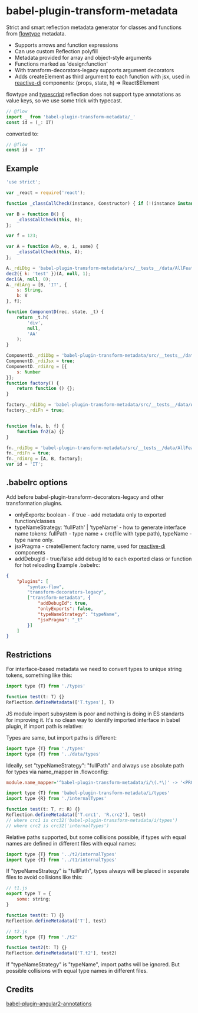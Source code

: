 # babel-plugin-transform-metadata

Strict and smart reflection metadata generator for classes and functions from [flowtype](https://flowtype.org) metadata.

-   Supports arrows and function expressions
-   Can use custom Reflection polyfill
-   Metadata provided for array and object-style arguments
-   Functions marked as 'design:function'
-   With transform-decorators-legacy supports argument decorators
-   Adds createElement as third argument to each function with jsx, used in [reactive-di](https://github.com/zerkalica/reactive-di) components: (props, state, h) => React$Element

flowtype and [typescript](https://www.typescriptlang.org/) reflection does not support type annotations as value keys, so we use some trick with typecast.

```js
// @flow
import _ from 'babel-plugin-transform-metadata/_'
const id = (_: IT)
```

converted to:

```js
// @flow
const id = 'IT'
```

## Example

```js
'use strict';

var _react = require('react');

function _classCallCheck(instance, Constructor) { if (!(instance instanceof Constructor)) { throw new TypeError("Cannot call a class as a function"); } }

var B = function B() {
    _classCallCheck(this, B);
};

var f = 123;

var A = function A(b, e, i, some) {
    _classCallCheck(this, A);
};

A._rdiDbg = 'babel-plugin-transform-metadata/src/__tests__/data/AllFeatures.js#A';
dec2({ k: 'test' })(A, null, 1);
dec1(A, null, 0);
A._rdiArg = [B, 'IT', {
    s: String,
    b: V
}, f];

function ComponentD(rec, state, _t) {
    return _t.h(
        'div',
        null,
        'AA'
    );
}

ComponentD._rdiDbg = 'babel-plugin-transform-metadata/src/__tests__/data/AllFeatures.js#ComponentD';
ComponentD._rdiJsx = true;
ComponentD._rdiArg = [{
    s: Number
}];
function factory() {
    return function () {};
}

factory._rdiDbg = 'babel-plugin-transform-metadata/src/__tests__/data/AllFeatures.js#factory';
factory._rdiFn = true;


function fn(a, b, f) {
    function fn2(a) {}
}

fn._rdiDbg = 'babel-plugin-transform-metadata/src/__tests__/data/AllFeatures.js#fn';
fn._rdiFn = true;
fn._rdiArg = [A, B, factory];
var id = 'IT';
```

## .babelrc options

Add before babel-plugin-transform-decorators-legacy and other transformation plugins.
-   onlyExports: boolean - if true - add metadata only to exported function/classes
-   typeNameStrategy: 'fullPath' | 'typeName' - how to generate interface name tokens: fullPath - type name + crc(file with type path), typeName - type name only.
-   jsxPragma - createElement factory name, used for [reactive-di](https://github.com/zerkalica/reactive-di) components
-   addDebugId - true/false add debug Id to each exported class or function for hot reloading
Example .babelrc:

```json
{
    "plugins": [
        "syntax-flow",
        "transform-decorators-legacy",
        ["transform-metadata", {
            "addDebugId": true,
            "onlyExports": false,
            "typeNameStrategy": "typeName",
            "jsxPragma": "_t"
        }]
    ]
}
```

Restrictions
------------

For interface-based metadata we need to convert types to unique string tokens, something like this:

```js
import type {T} from './types'

function test(t: T) {}
Reflection.defineMetadata(['T.types'], T)
```

JS module import subsystem is poor and nothing is doing in ES standarts for improving it. It's no clean way to identify imported interface in babel plugin, if import path is relative:

Types are same, but import paths is different:

```js
import type {T} from './types'
import type {T} from '../data/types'
```

Ideally, set "typeNameStrategy": "fullPath" and always use absolute path for types via name_mapper in .flowconfig:

```ini
module.name_mapper='^babel-plugin-transform-metadata/i/\(.*\)' -> '<PROJECT_ROOT>/i/\1'
```

```js
import type {T} from 'babel-plugin-transform-metadata/i/types'
import type {R} from './internalTypes'

function test(t: T, r: R) {}
Reflection.defineMetadata(['T.crc1', 'R.crc2'], test)
// where crc1 is crc32('babel-plugin-transform-metadata/i/types')
// where crc2 is crc32('internalTypes')
```

Relative paths supported, but some collisions possible, if types with equal names are defined in different files with equal names:

```js
import type {T} from '../t2/internalTypes'
import type {T} from '../t1/internalTypes'
```

If "typeNameStrategy" is "fullPath", types always will be placed in separate files to avoid collisions like this:

```js
// t1.js
export type T = {
    some: string;
}

function test(t: T) {}
Reflection.defineMetadata(['T'], test)
```

```js
// t2.js
import type {T} from './t2'

function test2(t: T) {}
Reflection.defineMetadata(['T.t2'], test2)
```

If "typeNameStrategy" is "typeName", import paths will be ignored. But possible collisions with equal type names in different files.

## Credits

[babel-plugin-angular2-annotations](https://github.com/shuhei/babel-plugin-angular2-annotations)

